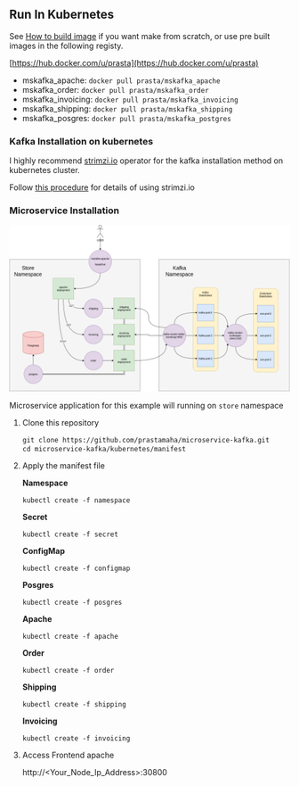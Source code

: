 
Run In Kubernetes
-----------------

See [How to build image](HOW-TO-RUN.md) if you want make from scratch, or use pre built images in the following registy.

[https://hub.docker.com/u/prasta](https://hub.docker.com/u/prasta)
- mskafka_apache: `docker pull prasta/mskafka_apache`
- mskafka_order: `docker pull prasta/mskafka_order`
- mskafka_invoicing: `docker pull prasta/mskafka_invoicing`
- mskafka_shipping: `docker pull prasta/mskafka_shipping`
- mskafka_posgres: `docker pull prasta/mskafka_postgres`

### Kafka Installation on kubernetes

I highly recommend [strimzi.io](https://strimzi.io/) operator for the kafka installation method on kubernetes cluster.

Follow [this procedure](Strimzi-Installation.md) for details of using strimzi.io 

### Microservice Installation

![](images/microservice-kafka-kube.png)

Microservice application for this example will running on `store` namespace

1. Clone this repository
    ```
    git clone https://github.com/prastamaha/microservice-kafka.git
    cd microservice-kafka/kubernetes/manifest
    ```

2. Apply the manifest file

    **Namespace**
    ```
    kubectl create -f namespace
    ```

    **Secret**
    ```
    kubectl create -f secret
    ```

    **ConfigMap**
    ```
    kubectl create -f configmap
    ```

    **Posgres**
    ```
    kubectl create -f posgres
    ```

    **Apache**
    ```
    kubectl create -f apache
    ```

    **Order**
    ```
    kubectl create -f order
    ```

    **Shipping**
    ```
    kubectl create -f shipping
    ```

    **Invoicing**
    ```
    kubectl create -f invoicing
    ```

3. Access Frontend apache

    http://<Your_Node_Ip_Address>:30800

